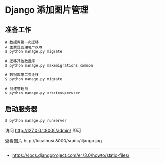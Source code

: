 # Django 添加图片管理

## 准备工作

    # 数据库第一次迁移
    # 主要是创建用户表等
    $ python manage.py migrate

    # 迁移其他数据库
    $ python manage.py makemigrations common

    # 数据库第二次迁移
    $ python manage.py migrate

    # 创建管理员
    $ python manage.py createsuperuser

## 启动服务器

    $ python manage.py runserver

访问 http://127.0.0.1:8000/admin/ 即可

查看图片 http://localhost:8000/static/django.jpg


---

- https://docs.djangoproject.com/en/3.0/howto/static-files/
